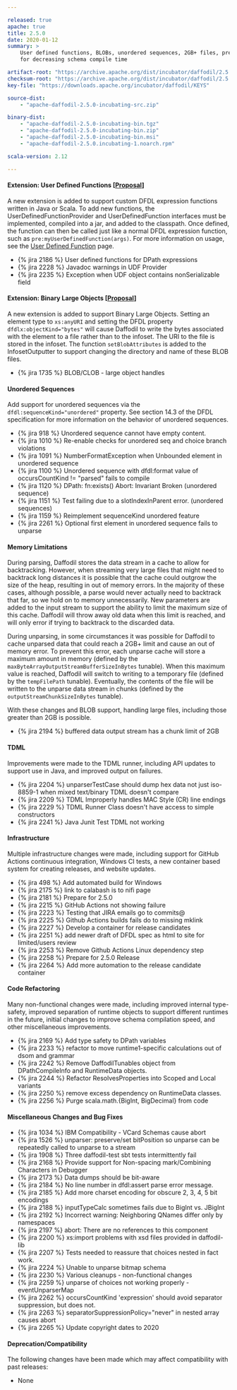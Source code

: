 ```yaml
---

released: true
apache: true
title: 2.5.0
date: 2020-01-12
summary: >
    User defined functions, BLOBs, unordered sequences, 2GB+ files, preparation
    for decreasing schema compile time

artifact-root: "https://archive.apache.org/dist/incubator/daffodil/2.5.0/"
checksum-root: "https://archive.apache.org/dist/incubator/daffodil/2.5.0/"
key-file: "https://downloads.apache.org/incubator/daffodil/KEYS"

source-dist:
    - "apache-daffodil-2.5.0-incubating-src.zip"

binary-dist:
    - "apache-daffodil-2.5.0-incubating-bin.tgz"
    - "apache-daffodil-2.5.0-incubating-bin.zip"
    - "apache-daffodil-2.5.0-incubating-bin.msi"
    - "apache-daffodil-2.5.0.incubating-1.noarch.rpm"

scala-version: 2.12

---
```


#### Extension: User Defined Functions [[Proposal](https://cwiki.apache.org/confluence/display/DAFFODIL/Proposal%3A+Feature+to+Support+User+Defined+Functions)]

A new extension is added to support custom DFDL expression functions written in
Java or Scala. To add new functions, the UserDefinedFunctionProvider and
UserDefinedFunction interfaces must be implemented, compiled into a jar, and
added to the classpath. Once defined, the function can then be called just like
a normal DFDL expression function, such as ``pre:myUserDefinedFunction(args)``.
For more information on usage, see the [User Defined Function](https://github.com/apache/incubator-daffodil/tree/master/daffodil-udf)
page.

* {% jira 2186 %} User defined functions for DPath expressions
* {% jira 2228 %} Javadoc warnings in UDF Provider
* {% jira 2235 %} Exception when UDF object contains nonSerializable field

#### Extension: Binary Large Objects [[Proposal](https://cwiki.apache.org/confluence/display/DAFFODIL/Proposal%3A+Binary+Large+Objects)]

A new extension is added to support Binary Large Objects. Setting an element
type to ``xs:anyURI`` and setting the DFDL property
``dfdlx:objectKind="bytes"`` will cause Daffodil to write the bytes associated
with the element to a file rather than to the infoset. The URI to the file is
stored in the infoset. The function ``setBlobAttributes`` is added to the
InfosetOutputter to support changing the directory and name of these BLOB
files.

* {% jira 1735 %} BLOB/CLOB - large object handles

#### Unordered Sequences

Add support for unordered sequences via the ``dfdl:sequenceKind="unordered"``
property. See section 14.3 of the DFDL specification for more information on
the behavior of unordered sequences.

* {% jira 918 %} Unordered sequence cannot have empty content.
* {% jira 1010 %} Re-enable checks for unordered seq and choice branch violations
* {% jira 1091 %} NumberFormatException when Unbounded element in unordered sequence
* {% jira 1100 %} Unordered sequence with dfdl:format value of occursCountKind != "parsed" fails to compile
* {% jira 1120 %} DPath: fn:exists() Abort: Invariant Broken (unordered sequence)
* {% jira 1151 %} Test failing due to a slotIndexInParent error. (unordered sequences)
* {% jira 1159 %} Reimplement sequenceKind unordered feature
* {% jira 2261 %} Optional first element in unordered sequence fails to unparse

#### Memory Limitations

During parsing, Daffodil stores the data stream in a cache to allow for
backtracking. However, when streaming very large files that might need to
backtrack long distances it is possible that the cache could outgrow the size
of the heap, resulting in out of memory errors. In the majority of these cases,
although possible, a parse would never actually need to backtrack that far, so
we hold on to memory unnecessarily. New parameters are added to the input
stream to support the ability to limit the maximum size of this cache. Daffodil
will throw away old data when this limit is reached, and will only error if
trying to backtrack to the discarded data.

During unparsing, in some circumstances it was possible for Daffodil to cache
unparsed data that could reach a 2GB+ limit and cause an out of memory error.
To prevent this error, each unparse cache will store a maximum amount in memory
(defined by the ``maxByteArrayOutputStreamBufferSizeInBytes`` tunable). When
this maximum value is reached, Daffodil will switch to writing to a temporary
file (defined by the ``tempFilePath`` tunable). Eventually, the contents of the
file will be written to the unparse data stream in chunks (defined by the
``outputStreamChunkSizeInBytes`` tunable).

With these changes and BLOB support, handling large files, including those
greater than 2GB is possible.

* {% jira 2194 %} buffered data output stream has a chunk limit of 2GB

#### TDML

Improvements were made to the TDML runner, including API updates to support use in Java,
and improved output on failures.

* {% jira 2204 %} unparserTestCase should dump hex data not just iso-8859-1 when mixed text/binary TDML doesn't compare
* {% jira 2209 %} TDML Improperly handles MAC Style (CR) line endings
* {% jira 2229 %} TDML Runner Class doesn't have access to simple constructors
* {% jira 2241 %} Java Junit Test TDML not working

#### Infrastructure

Multiple infrastructure changes were made, including support for GitHub Actions
continuous integration, Windows CI tests, a new container based system for
creating releases, and website updates.

* {% jira 498 %} Add automated build for Windows
* {% jira 2175 %} link to calabash is to nifi page
* {% jira 2181 %} Prepare for 2.5.0
* {% jira 2215 %} GitHub Actions not showing failure
* {% jira 2223 %} Testing that JIRA emails go to commits@
* {% jira 2225 %} Github Actions builds fails do to missing mklink
* {% jira 2227 %} Develop a container for release candidates
* {% jira 2251 %} add newer draft of DFDL spec as html to site for limited/users review
* {% jira 2253 %} Remove Github Actions Linux dependency step
* {% jira 2258 %} Prepare for 2.5.0 Release
* {% jira 2264 %} Add more automation to the release candidate container

#### Code Refactoring

Many non-functional changes were made, including improved internal type-safety,
improved separation of runtime objects to support different runtimes in the
future, initial changes to improve schema compilation speed, and other
miscellaneous improvements.

* {% jira 2169 %} Add type safety to DPath variables
* {% jira 2233 %} refactor to move runtime1-specific calculations out of dsom and grammar
* {% jira 2242 %} Remove DaffodilTunables object from DPathCompileInfo and RuntimeData objects.
* {% jira 2244 %} Refactor ResolvesProperties into Scoped and Local variants
* {% jira 2250 %} remove excess dependency on RuntimeData classes.
* {% jira 2256 %} Purge scala.math.{BigInt, BigDecimal}  from code

#### Miscellaneous Changes and Bug Fixes

* {% jira 1034 %} IBM Compatibility - VCard Schemas cause abort
* {% jira 1526 %} unparser: preserve/set bitPosition so unparse can be repeatedly called to unparse to a stream
* {% jira 1908 %} Three daffodil-test sbt tests intermittently fail
* {% jira 2168 %} Provide support for Non-spacing mark/Combining Characters in Debugger
* {% jira 2173 %} Data dumps should be bit-aware
* {% jira 2184 %} No line number in dfdl:assert parse error message.
* {% jira 2185 %} Add more charset encoding for obscure 2, 3, 4, 5 bit encodings
* {% jira 2188 %} inputTypeCalc sometimes fails due to BigInt vs. JBigInt
* {% jira 2192 %} Incorrect warning: Neighboring QNames differ only by namespaces
* {% jira 2197 %} abort: There are no references to this component
* {% jira 2200 %} xs:import problems with xsd files provided in daffodil-lib
* {% jira 2207 %} Tests needed to reassure that choices nested in fact work.
* {% jira 2224 %} Unable to unparse bitmap schema
* {% jira 2230 %} Various cleanups - non-functional changes
* {% jira 2259 %} unparse of choices not working properly - eventUnparserMap
* {% jira 2262 %} occursCountKind 'expression' should avoid separator suppression, but does not.
* {% jira 2263 %} separatorSuppressionPolicy="never" in nested array causes abort
* {% jira 2265 %} Update copyright dates to 2020

#### Deprecation/Compatibility

The following changes have been made which may affect compatibility with past releases:

* None
